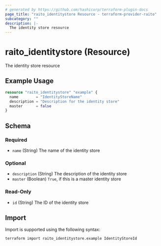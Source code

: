 ```yaml
---
# generated by https://github.com/hashicorp/terraform-plugin-docs
page_title: "raito_identitystore Resource - terraform-provider-raito"
subcategory: ""
description: |-
  The identity store resource
---
```


# raito_identitystore (Resource)

The identity store resource

## Example Usage

```terraform
resource "raito_identitystore" "example" {
  name        = "IdentityStoreName"
  description = "Description for the identity store"
  master      = false
}
```

<!-- schema generated by tfplugindocs -->
## Schema

### Required

- `name` (String) The name of the identity store

### Optional

- `description` (String) The description of the identity store
- `master` (Boolean) `True`, if this is a master identity store

### Read-Only

- `id` (String) The ID of the identity store

## Import

Import is supported using the following syntax:

```shell
terraform import raito_identitystore.example IdentityStoreId
```
